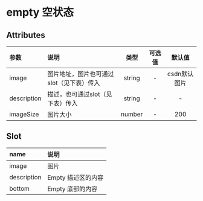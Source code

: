 # empty 空状态

## Attributes
                                                              
| 参数 | 说明 | 类型 | 可选值 | 默认值 |
|:----|:----|:----:|:----:|:----:|
| image | 图片地址，图片也可通过slot（见下表）传入 | string | - | csdn默认图片 |
| description | 描述，也可通过slot（见下表）传入 | string | - | - |
| imageSize | 图片大小 | number | - | 200 |

## Slot

| name | 说明 |
|:----|:----|
| image | 图片 |
| description | Empty 描述区的内容 |
| bottom | Empty 底部的内容 |



